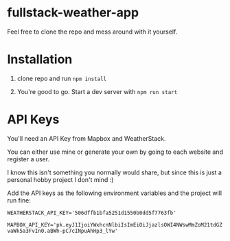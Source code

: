 # fullstack-weather-app
Feel free to clone the repo and mess around with it yourself.

# Installation
1. clone repo and run `npm install`

2. You're good to go. Start a dev server with `npm run start`

# API Keys
You'll need an API Key from Mapbox and WeatherStack.

You can either use mine or generate your own by going to each website and register a user.

I know this isn't something
you normally would share, but since this is just a personal hobby project
I don't mind :)

Add the API keys as the following environment variables and the project will run fine:

`WEATHERSTACK_API_KEY='506dffb1bfa5251d1550b0dd5f7763fb'`

`MAPBOX_API_KEY='pk.eyJ1IjoiYWxhcnNlbiIsImEiOiJjazlsOWI4NWswMmZoM21tdGZvaWk5a3FvIn0.aBWh-pC7cINpuAhHp3_lYw'`
